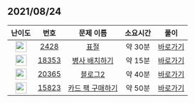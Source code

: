 ## 2021/08/24
| 난이도 | 번호 | 문제 이름 | 소요시간 | 풀이 
|:------:|:----:|:---------:|:------:|:------:|
| <img height="25px" width="25px" src="https://static.solved.ac/tier_small/8.svg"/> | [2428](https://www.acmicpc.net/problem/2428) | [표절](https://www.acmicpc.net/problem/2428) | 약 30분 | [바로가기](https://github.com/MinsangKong/DailyProblem/blob/main/08-24/1-1.py)| 
| <img height="25px" width="25px" src="https://static.solved.ac/tier_small/9.svg"/> | [18353](https://www.acmicpc.net/problem/18353) | [병사 배치하기](https://www.acmicpc.net/problem/18353) | 약 15분 | [바로가기](https://github.com/MinsangKong/DailyProblem/blob/main/08-24/2.py)|
| <img height="25px" width="25px" src="https://static.solved.ac/tier_small/9.svg"/> | [20365](https://www.acmicpc.net/problem/20365) | [블로그2](https://www.acmicpc.net/problem/20365) | 약 40분 | [바로가기](https://github.com/MinsangKong/DailyProblem/blob/main/08-24/3-1.py)| 
| <img height="25px" width="25px" src="https://static.solved.ac/tier_small/13.svg"/> | [15823](https://www.acmicpc.net/problem/15823) | [카드 팩 구매하기](https://www.acmicpc.net/problem/15823) | 약 50분 | [바로가기](https://github.com/MinsangKong/DailyProblem/blob/main/08-24/4-1.py)|